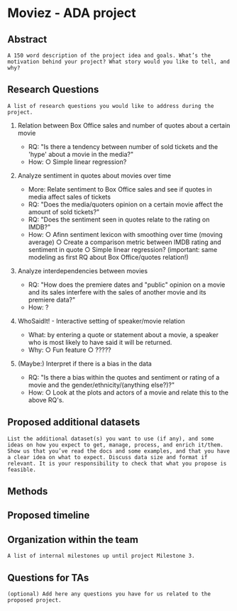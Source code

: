 # Moviez - ADA project

## Abstract

```A 150 word description of the project idea and goals. What’s the motivation behind your project? What story would you like to tell, and why?```

## Research Questions

```A list of research questions you would like to address during the project.```

1) Relation between Box Office sales and number of quotes about a certain movie
	- RQ: "Is there a tendency between number of sold tickets and the 'hype' about a movie in the media?"
	- How: 
		○ Simple linear regression?

2) Analyze sentiment in quotes about movies over time
	- More: Relate sentiment to Box Office sales and see if quotes in media affect sales of tickets
	- RQ: "Does the media/quoters opinion on a certain movie affect the amount of sold tickets?"
	- RQ: "Does the sentiment seen in quotes relate to the rating on IMDB?"
	- How: 
		○ Afinn sentiment lexicon with smoothing over time (moving average)
		○ Create a comparison metric between IMDB rating and sentiment in quote
		○ Simple linear regression? (important: same modeling as first RQ about Box Office/quotes relation!)

3) Analyze interdependencies between movies
	- RQ: "How does the premiere dates and "public" opinion on a movie and its sales interfere with the sales of another movie and its premiere data?"
	- How: ?

4) WhoSaidIt! - Interactive setting of speaker/movie relation
	- What: by entering a quote or statement about a movie, a speaker who is most likely to have said it will be returned.
	- Why:
		○ Fun feature
		○ ?????

5) (Maybe:) Interpret if there is a bias in the data
	- RQ: "Is there a bias within the quotes and sentiment or rating of a movie and the gender/ethnicity/(anything else?)?"
	- How:
		○ Look at the plots and actors of a movie and relate this to the above RQ's.
		
## Proposed additional datasets

```List the additional dataset(s) you want to use (if any), and some ideas on how you expect to get, manage, process, and enrich it/them. Show us that you’ve read the docs and some examples, and that you have a clear idea on what to expect. Discuss data size and format if relevant. It is your responsibility to check that what you propose is feasible.```

## Methods

## Proposed timeline

## Organization within the team
```A list of internal milestones up until project Milestone 3.```

## Questions for TAs 
```(optional) Add here any questions you have for us related to the proposed project.```
